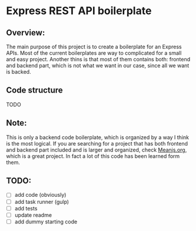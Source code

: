 # Express REST API boilerplate

## Overview:
The main purpose of this project is to create a boilerplate for an Express APIs. Most of the current boilerplates are way to complicated for a small and easy project. Another thins is that most of them contains both: frontend and backend part, which is not what we want in our case, since all we want is backed. 

## Code structure
TODO


## Note:
This is only a backend code boilerplate, which is organized by a way I think is the most logical. If you are searching for a project that has both frontend and backend part included and is larger and organized, check [Meanjs.org](http://meanjs.org/), which is a great project. In fact a lot of this code has been learned form them.

## TODO:
- [ ] add code (obviously)
- [ ] add task runner (gulp)
- [ ] add tests
- [ ] update readme
- [ ] add dummy starting code
